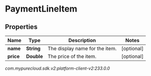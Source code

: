 # PaymentLineItem


## Properties

| Name | Type | Description | Notes |
| ------------ | ------------- | ------------- | ------------- |
| **name** | **String** | The display name for the item. |  [optional] |
| **price** | **Double** | The price of the item. |  [optional] |




_com.mypurecloud.sdk.v2:platform-client-v2:233.0.0_
